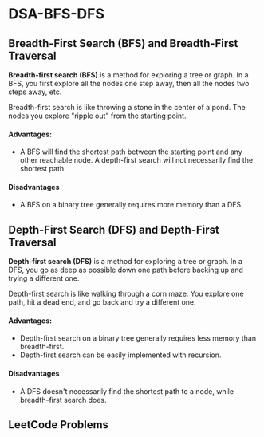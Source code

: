 # DSA-BFS-DFS

## Breadth-First Search (BFS) and Breadth-First Traversal

<b>Breadth-first search (BFS)</b> is a method for exploring a tree or graph. In a BFS, you first explore all the nodes one step away, then all the nodes two steps away, etc.

Breadth-first search is like throwing a stone in the center of a pond. The nodes you explore "ripple out" from the starting point.

#### Advantages:
- A BFS will find the shortest path between the starting point and any other reachable node. A depth-first search will not necessarily find the shortest path.
#### Disadvantages
- A BFS on a binary tree generally requires more memory than a DFS.

## Depth-First Search (DFS) and Depth-First Traversal

<b>Depth-first search (DFS)</b> is a method for exploring a tree or graph. In a DFS, you go as deep as possible down one path before backing up and trying a different one.

Depth-first search is like walking through a corn maze. You explore one path, hit a dead end, and go back and try a different one.

#### Advantages:
- Depth-first search on a binary tree generally requires less memory than breadth-first.
- Depth-first search can be easily implemented with recursion.
#### Disadvantages
- A DFS doesn't necessarily find the shortest path to a node, while breadth-first search does.

## LeetCode Problems

